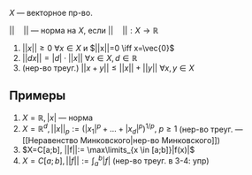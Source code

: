 $X$ — векторное пр-во.

$||\quad||$ — норма на $X$, если $||\quad||:X\to \mathbb{R}$
1. $||x||\geq 0\ \forall x \in X$ и $||x||=0 \iff x=\vec{0}$
2. $||dx||=|d|\cdot||x||\ \forall x \in X, d \in \mathbb{R}$
3. (нер-во треуг.) $||x+y||\leq ||x||+||y||\ \forall x, y \in X$
## Примеры
1. $X=\mathbb{R}, |x|$ — норма
2. $X=\mathbb{R}^{d}, ||x||_{p}:=(|x_{1}|^{p}+\dots+|x_{d}|^{p})^{1/p},\ p\geq 1$ (нер-во треуг. — [[Неравенство Минковского|нер-во Минковского]])
3. $X=C[a;b], ||f||:= \max\limits_{x \in [a;b]}|f(x)|$
4. $X=C[a;b], ||f||:= \int_{a}^{b} |f|$
(нер-во треуг. в 3-4: упр)
